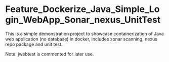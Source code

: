 # Feature_Dockerize_Java_Simple_Login_WebApp_Sonar_nexus_UnitTest

This is a simple demonstration project to showcase containerization of Java web application (no  database) in docker, includes sonar scanning, nexus repo package and unit test.

Note: jwebtest is commented for later use.